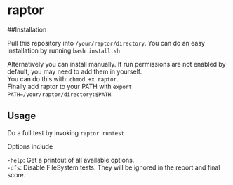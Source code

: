 # raptor

##Installation

Pull this repository into `/your/raptor/directory`. 
You can do an easy installation by running `bash install.sh`

Alternatively you can install manually. If run permissions are not enabled by default, you may need to add them in yourself.  
You can do this with: `chmod +x raptor`.  
Finally add raptor to your PATH with `export PATH=/your/raptor/directory:$PATH`.

## Usage

Do a full test by invoking `raptor runtest`

Options include 

`-help`: Get a printout of all available options.  
`-dfs`: Disable FileSystem tests. They will be ignored in the report and final score.  
